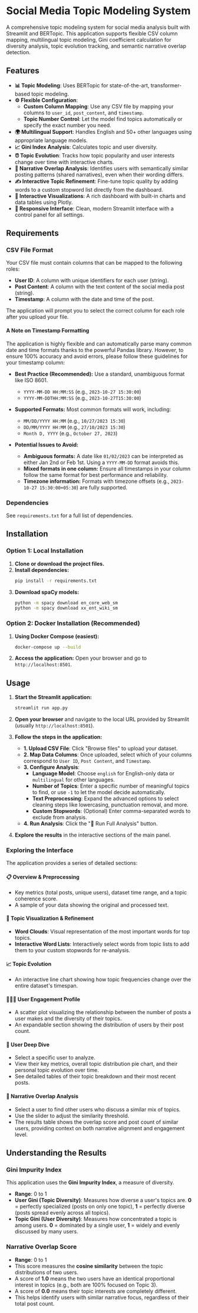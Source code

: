 # Social Media Topic Modeling System

A comprehensive topic modeling system for social media analysis built with Streamlit and BERTopic. This application supports flexible CSV column mapping, multilingual topic modeling, Gini coefficient calculation for diversity analysis, topic evolution tracking, and semantic narrative overlap detection.

## Features

- **📊 Topic Modeling**: Uses BERTopic for state-of-the-art, transformer-based topic modeling.
- **⚙️ Flexible Configuration**:
    - **Custom Column Mapping**: Use any CSV file by mapping your columns to `user_id`, `post_content`, and `timestamp`.
    - **Topic Number Control**: Let the model find topics automatically or specify the exact number you need.
- **🌍 Multilingual Support**: Handles English and 50+ other languages using appropriate language models.
- **📈 Gini Index Analysis**: Calculates topic and user diversity.
- **⏰ Topic Evolution**: Tracks how topic popularity and user interests change over time with interactive charts.
- **🤝 Narrative Overlap Analysis**: Identifies users with semantically similar posting patterns (shared narratives), even when their wording differs.
- **✍️ Interactive Topic Refinement**: Fine-tune topic quality by adding words to a custom stopword list directly from the dashboard.
- **🎯 Interactive Visualizations**: A rich dashboard with built-in charts and data tables using Plotly.
- **📱 Responsive Interface**: Clean, modern Streamlit interface with a control panel for all settings.

## Requirements

### CSV File Format

Your CSV file must contain columns that can be mapped to the following roles:
- **User ID**: A column with unique identifiers for each user (string).
- **Post Content**: A column with the text content of the social media post (string).
- **Timestamp**: A column with the date and time of the post.

The application will prompt you to select the correct column for each role after you upload your file.

#### A Note on Timestamp Formatting

The application is highly flexible and can automatically parse many common date and time formats thanks to the powerful Pandas library. However, to ensure 100% accuracy and avoid errors, please follow these guidelines for your timestamp column:

*   **Best Practice (Recommended):** Use a standard, unambiguous format like ISO 8601.
    - `YYYY-MM-DD HH:MM:SS` (e.g., `2023-10-27 15:30:00`)
    - `YYYY-MM-DDTHH:MM:SS` (e.g., `2023-10-27T15:30:00`)

*   **Supported Formats:** Most common formats will work, including:
    - `MM/DD/YYYY HH:MM` (e.g., `10/27/2023 15:30`)
    - `DD/MM/YYYY HH:MM` (e.g., `27/10/2023 15:30`)
    - `Month D, YYYY` (e.g., `October 27, 2023`)

*   **Potential Issues to Avoid:**
    - **Ambiguous formats:** A date like `01/02/2023` can be interpreted as either Jan 2nd or Feb 1st. Using a `YYYY-MM-DD` format avoids this.
    - **Mixed formats in one column:** Ensure all timestamps in your column follow the same format for best performance and reliability.
    - **Timezone information:** Formats with timezone offsets (e.g., `2023-10-27 15:30:00+05:30`) are fully supported.

### Dependencies

See `requirements.txt` for a full list of dependencies.

## Installation

### Option 1: Local Installation

1.  **Clone or download the project files.**
2.  **Install dependencies:**
    ```bash
    pip install -r requirements.txt
    ```
3.  **Download spaCy models:**
    ```bash
    python -m spacy download en_core_web_sm
    python -m spacy download xx_ent_wiki_sm
    ```

### Option 2: Docker Installation (Recommended)

1.  **Using Docker Compose (easiest):**
    ```bash
    docker-compose up --build
    ```
2.  **Access the application:**
    Open your browser and go to `http://localhost:8501`.

## Usage

1.  **Start the Streamlit application:**
    ```bash
    streamlit run app.py
    ```
2.  **Open your browser** and navigate to the local URL provided by Streamlit (usually `http://localhost:8501`).
3.  **Follow the steps in the application:**
    - **1. Upload CSV File**: Click "Browse files" to upload your dataset.
    - **2. Map Data Columns**: Once uploaded, select which of your columns correspond to `User ID`, `Post Content`, and `Timestamp`.
    - **3. Configure Analysis**:
        - **Language Model**: Choose `english` for English-only data or `multilingual` for other languages.
        - **Number of Topics**: Enter a specific number of meaningful topics to find, or use `-1` to let the model decide automatically.
        - **Text Preprocessing**: Expand the advanced options to select cleaning steps like lowercasing, punctuation removal, and more.
        - **Custom Stopwords**: (Optional) Enter comma-separated words to exclude from analysis.
    - **4. Run Analysis**: Click the "🚀 Run Full Analysis" button.

4.  **Explore the results** in the interactive sections of the main panel.

### Exploring the Interface

The application provides a series of detailed sections:

#### 📋 Overview & Preprocessing
- Key metrics (total posts, unique users), dataset time range, and a topic coherence score.
- A sample of your data showing the original and processed text.

#### 🎯 Topic Visualization & Refinement
- **Word Clouds**: Visual representation of the most important words for top topics.
- **Interactive Word Lists**: Interactively select words from topic lists to add them to your custom stopwords for re-analysis.

#### 📈 Topic Evolution
- An interactive line chart showing how topic frequencies change over the entire dataset's timespan.

#### 🧑‍🤝‍🧑 User Engagement Profile
- A scatter plot visualizing the relationship between the number of posts a user makes and the diversity of their topics.
- An expandable section showing the distribution of users by their post count.

#### 👤 User Deep Dive
- Select a specific user to analyze.
- View their key metrics, overall topic distribution pie chart, and their personal topic evolution over time.
- See detailed tables of their topic breakdown and their most recent posts.

#### 🤝 Narrative Overlap Analysis
- Select a user to find other users who discuss a similar mix of topics.
- Use the slider to adjust the similarity threshold.
- The results table shows the overlap score and post count of similar users, providing context on both narrative alignment and engagement level.

## Understanding the Results

### Gini Impurity Index
This application uses the **Gini Impurity Index**, a measure of diversity.
- **Range**: 0 to 1
- **User Gini (Topic Diversity)**: Measures how diverse a user's topics are. **0** = perfectly specialized (posts on only one topic), **1** = perfectly diverse (posts spread evenly across all topics).
- **Topic Gini (User Diversity)**: Measures how concentrated a topic is among users. **0** = dominated by a single user, **1** = widely and evenly discussed by many users.

### Narrative Overlap Score
- **Range**: 0 to 1
- This score measures the **cosine similarity** between the topic distributions of two users.
- A score of **1.0** means the two users have an identical proportional interest in topics (e.g., both are 100% focused on Topic 3).
- A score of **0.0** means their topic interests are completely different.
- This helps identify users with similar narrative focus, regardless of their total post count.

